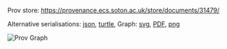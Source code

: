 
Prov store: https://provenance.ecs.soton.ac.uk/store/documents/31479/
	
Alternative serialisations: [json](https://provenance.ecs.soton.ac.uk/store/documents/31479.json), [turtle](https://provenance.ecs.soton.ac.uk/store/documents/31479.ttl), 
Graph: [svg](https://provenance.ecs.soton.ac.uk/store/documents/31479.svg), [PDF](https://provenance.ecs.soton.ac.uk/store/documents/31479.pdf), [png](https://provenance.ecs.soton.ac.uk/store/documents/31479.png)

![Prov Graph](https://provenance.ecs.soton.ac.uk/store/documents/31479.png)

		
